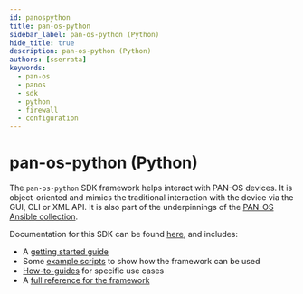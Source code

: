 ```yaml
---
id: panospython
title: pan-os-python
sidebar_label: pan-os-python (Python)
hide_title: true
description: pan-os-python (Python)
authors: [sserrata]
keywords:
  - pan-os
  - panos
  - sdk
  - python
  - firewall
  - configuration
---
```


# pan-os-python (Python)

The `pan-os-python` SDK framework helps interact with PAN-OS devices. It is object-oriented and mimics the traditional interaction with the device via the GUI, CLI or XML API. It is also part of the underpinnings of the [PAN-OS Ansible collection](/ansible/docs/panos/).

Documentation for this SDK can be found [here](https://pan-os-python.readthedocs.io), and includes:

- A [getting started guide](https://pan-os-python.readthedocs.io/en/latest/getting-started.html)
- Some [example scripts](https://pan-os-python.readthedocs.io/en/latest/examples.html) to show how the framework can be used
- [How-to-guides](https://pan-os-python.readthedocs.io/en/latest/howto.html) for specific use cases
- A [full reference for the framework](https://pan-os-python.readthedocs.io/en/latest/reference.html)
